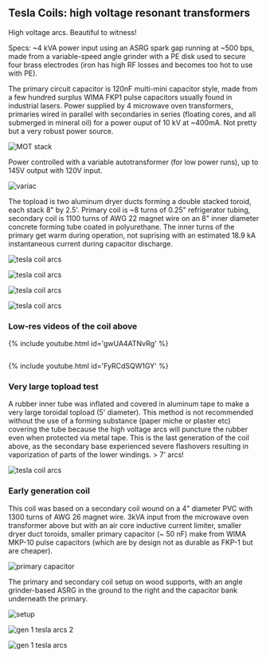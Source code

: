 
## Tesla Coils: high voltage resonant transformers

High voltage arcs.  Beautiful to witness!

Specs: ~4 kVA power input using an ASRG spark gap running at ~500 bps, made from a variable-speed angle grinder with a PE disk used to secure four brass electrodes (iron has high RF losses and becomes too hot to use with PE).

The primary circuit capacitor is 120nF multi-mini capacitor style, made from a few hundred surplus WIMA FKP1 pulse capacitors usually found in industrial lasers. Power supplied by 4 microwave oven transformers, primaries wired in parallel with secondaries in series (floating cores, and all submerged in mineral oil) for a power ouput of 10 kV at ~400mA.  Not pretty but a very robust power source.

![MOT stack]({{https://blbadger.github.io}}tesla_images/mot_stack.JPG)

Power controlled with a variable autotransformer (for low power runs), up to 
145V output with 120V input. 

![variac]({{https://blbadger.github.io}}tesla_images/variac.JPG)

The topload is two aluminum dryer ducts forming a double stacked toroid, each stack 8" by 2.5'. Primary coil is ~8 turns of 0.25" refrigerator tubing, secondary coil is 1100 turns of AWG 22 magnet wire on an 8" inner diameter concrete  forming tube coated in polyurethane. The inner turns of the primary get  warm during operation, not suprising with an estimated 18.9 kA instantaneous current during capacitor discharge.

![tesla coil arcs]({{https://blbadger.github.io}}tesla_images/newtesla.jpg)

![tesla coil arcs]({{https://blbadger.github.io}}tesla_images/tesla_3.jpg)

![tesla coil arcs]({{https://blbadger.github.io}}tesla_images/tesla_4.jpg)

![tesla coil arcs]({{https://blbadger.github.io}}tesla_images/tesla_7.png)

### Low-res videos of the coil above

{% include youtube.html id='gwUA4ATNvRg' %}

![]()

{% include youtube.html id='FyRCdSQW1GY' %}


### Very large topload test

A rubber inner tube was inflated and covered in aluminum tape to make a very large toroidal topload (5' diameter).  This method is not recommended without the use of a forming substance (paper miche or plaster etc) covering the tube because the high voltage arcs will puncture the rubber even when protected via metal tape.  This is the last generation of the coil above, as the secondary base experienced severe flashovers resulting in vaporization of parts of the lower windings.  > 7' arcs!

![tesla coil arcs]({{https://blbadger.github.io}}tesla_images/large_tesla.gif)


### Early generation coil

This coil was based on a secondary coil wound on a 4" diameter PVC with 1300 turns of AWG 26 magnet wire. 3kVA input from the microwave oven transformer above but with an air core inductive current limiter, smaller dryer duct toroids, smaller primary capacitor (~ 50 nF) make from WIMA MKP-10 pulse capacitors (which are by design not as durable as FKP-1 but are cheaper).

![primary capacitor]({{https://blbadger.github.io}}tesla_images/wima_mkp10.JPG)

The primary and secondary coil setup on wood supports, with an angle grinder-based ASRG in the ground to the right and the capacitor bank underneath the primary.

![setup]({{https://blbadger.github.io}}tesla_images/old_tesla.JPG)

![gen 1 tesla arcs 2]({{https://blbadger.github.io}}tesla_images/tesla_5.JPG)

![gen 1 tesla arcs]({{https://blbadger.github.io}}tesla_images/tesla_6.JPG)




